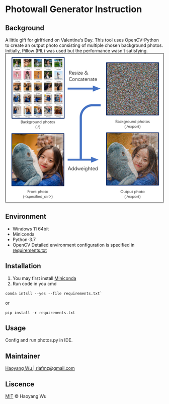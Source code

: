 # Photowall Generator Instruction
## Background
A little gift for girlfriend on Valentine‘s Day. This tool uses OpenCV-Python to create an output photo consisting of 
multiple chosen background photos. Initially, Pillow (PIL) was used but the performance wasn't satisfying.
![Figure 1. Workflow of photowll generator](./readme/sample_workflow.png)
## Environment
* Windows 11 64bit
* Miniconda
* Python-3.7
* OpenCV
Detailed environment configuration is specified in [requirements.txt](./requirements.txt)
## Installation
1. You may first install [Miniconda](https://docs.conda.io/en/latest/miniconda.html)
2. Run code in you cmd
```commandline
conda intsll --yes --file requirements.txt` 
```
or
```commandline
pip install -r requirements.txt
```
## Usage
Config and run photos.py in IDE.

## Maintainer
[Haoyang Wu | riafmz@gmail.com](https://github.com/3rd-Musketeer)

## Liscence
[MIT](./readme/LISCENCE) &copy; Haoyang Wu
